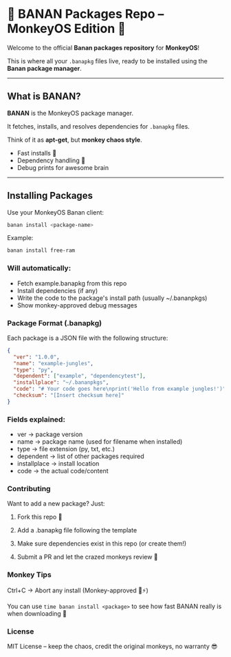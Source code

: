 # 🍌 BANAN Packages Repo – MonkeyOS Edition 🐒

Welcome to the official **Banan packages repository** for **MonkeyOS**!  

This is where all your `.banapkg` files live, ready to be installed using the **Banan package manager**.

---

## What is BANAN?

**BANAN** is the MonkeyOS package manager.  

It fetches, installs, and resolves dependencies for `.banapkg` files. 

Think of it as **apt-get**, but **monkey chaos style**.  

- Fast installs 🍌  
- Dependency handling 🐒  
- Debug prints for awesome brain

---

## Installing Packages

Use your MonkeyOS Banan client:

```bash
banan install <package-name>
```
Example:
```bash
banan install free-ram
```
### Will automatically:

- Fetch example.banapkg from this repo
- Install dependencies (if any)
- Write the code to the package's install path (usually ~/.bananpkgs)
- Show monkey-approved debug messages

### Package Format (.banapkg)

Each package is a JSON file with the following structure:
```json
{
  "ver": "1.0.0",
  "name": "example-jungles",
  "type": "py",
  "dependent": ["example", "dependencytest"],
  "installplace": "~/.bananpkgs",
  "code": "# Your code goes here\nprint('Hello from example jungles!')",
  "checksum": "[Insert checksum here]"
}
```

### Fields explained:

- ver → package version
- name → package name (used for filename when installed)
- type → file extension (py, txt, etc.)
- dependent → list of other packages required
- installplace → install location
- code → the actual code/content

### Contributing

Want to add a new package? Just:

1. Fork this repo 🍌
  
2. Add a .banapkg file following the template
   
3. Make sure dependencies exist in this repo (or create them!)
   
4. Submit a PR and let the crazed monkeys review 🐒

### Monkey Tips

Ctrl+C → Abort any install (Monkey-approved 🐒⚡️)

You can use `time banan install <package>` to see how fast BANAN really is when downloading 🚀

### License

MIT License – keep the chaos, credit the original monkeys, no warranty 😎

